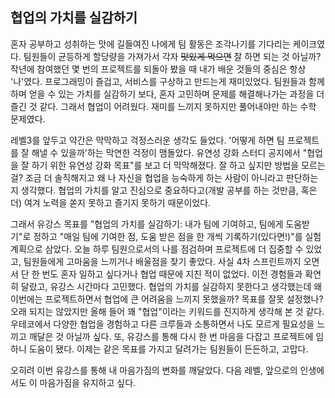 ## 협업의 가치를 실감하기

혼자 공부하고 성취하는 맛에 길들여진 나에게 팀 활동은 조각나기를 기다리는 케이크였다. 팀원들이 균등하게 할당량을 가져가서 각자 ~~맛있게 먹으면~~ 잘 하면 되는 것 아닐까?
작년에 참여했던 몇 번의 프로젝트를 되돌아 봤을 때 내가 배운 것들의 중심은 항상 '나'였다. 프로그래밍이 즐겁고, 서비스를 구상하고 만드는게 재미있었다. 
팀원들과 함께 하며 얻을 수 있는 가치를 실감하기 보다, 혼자 고민하며 문제를 해결해나가는 과정을 더 즐긴 것 같다. 그래서 협업이 어려웠다. 재미를 느끼지 못하지만 풀어내야만 하는 수학 문제였다.

레벨3를 앞두고 약간은 막막하고 걱정스러운 생각도 들었다. '어떻게 하면 팀 프로젝트를 잘 해낼 수 있을까'하는 막연한 걱정이 맴돌았다. 
유연성 강화 스터디 공지에서 "협업을 잘 하기 위한 유연성 강화 목표"를 보고 더 막막해졌다. 잘 하고 싶지만 방법을 모르는 걸?
조금 더 솔직해지고 왜 나 자신을 협업을 능숙하게 하는 사람이 아니라고 판단하는지 생각했다. 협업의 가치를 알고 진심으로 중요하다고(개발 공부를 하는 것만큼, 혹은 더) 여겨 노력을 쏟지 못하고 즐기지 못하기 때문이었다.

그래서 유강스 목표를 "협업의 가치를 실감하기: 내가 팀에 기여하고, 팀에게 도움받기"로 정하고 "매일 팀에 기여한 점, 도움 받은 점을 한 개씩 기록하기(있다면!)"를 실험 계획으로 삼았다. 
오늘 하루 팀원으로서의 나를 점검하며 프로젝트에 더 집중할 수 있었고, 팀원들에게 고마움을 느끼거나 배울점을 찾기 좋았다. 사실 4차 스프린트까지 오면서 단 한 번도 혼자 일하고 싶다거나 협업 때문에 지친 적이 없었다.
이전 경험들과 확연히 달랐고, 유강스 시간마다 고민했다. 협업의 가치를 실감하지 못한다고 생각했는데 왜 이번에는 프로젝트하면서 협업에 큰 어려움을 느끼지 못했을까? 목표를 잘못 설정했나?
오래 되지는 않았지만 올해 들어 꽤 "협업"이라는 키워드를 진지하게 생각해 본 것 같다. 우테코에서 다양한 협업을 경험하고 다른 크루들과 소통하면서 나도 모르게 필요성을 느끼고 깨달은 것 아닐까 싶다.
또, 유강스를 통해 다시 한 번 마음을 다잡고 프로젝트에 임하니 도움이 됐다. 이제는 같은 목표를 가지고 달려가는 팀원들이 든든하고, 고맙다.

오히려 이번 유강스를 통해 내 마음가짐의 변화를 깨달았다. 다음 레벨, 앞으로의 인생에서도 이 마음가짐을 유지하고 싶다.

